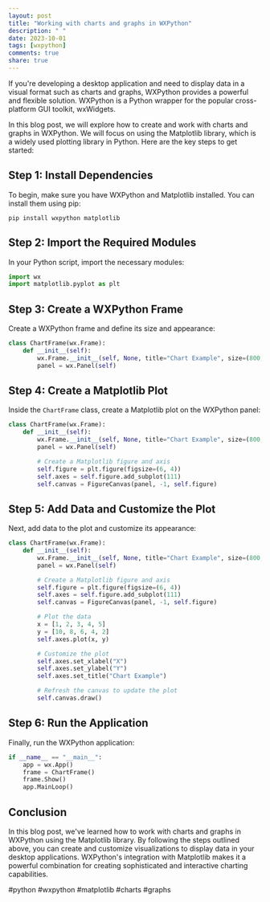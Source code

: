 ```yaml
---
layout: post
title: "Working with charts and graphs in WXPython"
description: " "
date: 2023-10-01
tags: [wxpython]
comments: true
share: true
---
```


If you're developing a desktop application and need to display data in a visual format such as charts and graphs, WXPython provides a powerful and flexible solution. WXPython is a Python wrapper for the popular cross-platform GUI toolkit, wxWidgets.

In this blog post, we will explore how to create and work with charts and graphs in WXPython. We will focus on using the Matplotlib library, which is a widely used plotting library in Python. Here are the key steps to get started:

## Step 1: Install Dependencies

To begin, make sure you have WXPython and Matplotlib installed. You can install them using pip:

```shell
pip install wxpython matplotlib
```

## Step 2: Import the Required Modules

In your Python script, import the necessary modules:

```python
import wx
import matplotlib.pyplot as plt
```

## Step 3: Create a WXPython Frame

Create a WXPython frame and define its size and appearance:

```python
class ChartFrame(wx.Frame):
    def __init__(self):
        wx.Frame.__init__(self, None, title="Chart Example", size=(800, 600))
        panel = wx.Panel(self)
```

## Step 4: Create a Matplotlib Plot

Inside the `ChartFrame` class, create a Matplotlib plot on the WXPython panel:

```python
class ChartFrame(wx.Frame):
    def __init__(self):
        wx.Frame.__init__(self, None, title="Chart Example", size=(800, 600))
        panel = wx.Panel(self)

        # Create a Matplotlib figure and axis
        self.figure = plt.figure(figsize=(6, 4))
        self.axes = self.figure.add_subplot(111)
        self.canvas = FigureCanvas(panel, -1, self.figure)
```

## Step 5: Add Data and Customize the Plot

Next, add data to the plot and customize its appearance:

```python
class ChartFrame(wx.Frame):
    def __init__(self):
        wx.Frame.__init__(self, None, title="Chart Example", size=(800, 600))
        panel = wx.Panel(self)

        # Create a Matplotlib figure and axis
        self.figure = plt.figure(figsize=(6, 4))
        self.axes = self.figure.add_subplot(111)
        self.canvas = FigureCanvas(panel, -1, self.figure)

        # Plot the data
        x = [1, 2, 3, 4, 5]
        y = [10, 8, 6, 4, 2]
        self.axes.plot(x, y)

        # Customize the plot
        self.axes.set_xlabel("X")
        self.axes.set_ylabel("Y")
        self.axes.set_title("Chart Example")

        # Refresh the canvas to update the plot
        self.canvas.draw()
```

## Step 6: Run the Application

Finally, run the WXPython application:

```python
if __name__ == "__main__":
    app = wx.App()
    frame = ChartFrame()
    frame.Show()
    app.MainLoop()
```

## Conclusion

In this blog post, we've learned how to work with charts and graphs in WXPython using the Matplotlib library. By following the steps outlined above, you can create and customize visualizations to display data in your desktop applications. WXPython's integration with Matplotlib makes it a powerful combination for creating sophisticated and interactive charting capabilities.

#python #wxpython #matplotlib #charts #graphs
